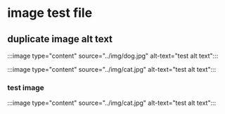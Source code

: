 
# image test file

## duplicate image alt text

:::image type="content" source="../img/dog.jpg" alt-text="test alt text":::

:::image type="content" source="../img/cat.jpg" alt-text="test alt text":::

### test image

:::image type="content" source="../img/cat.jpg" alt-text="test alt text":::
